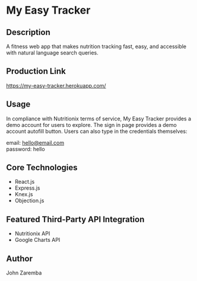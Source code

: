 # My Easy Tracker

## Description  

A fitness web app that makes nutrition tracking fast, easy, and accessible with natural language search queries. 

## Production Link

https://my-easy-tracker.herokuapp.com/

## Usage

In compliance with Nutritionix terms of service, My Easy Tracker provides a demo account for users to explore. The sign in page provides a demo account autofill button. Users can also type in the credentials themselves:  

email: hello@email.com  
password: hello

## Core Technologies 

* React.js 
* Express.js
* Knex.js 
* Objection.js

## Featured Third-Party API Integration

* Nutritionix API
* Google Charts API

## Author  

John Zaremba
